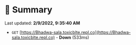# 📖 Summary
Last updated: **2/9/2022, 9:35:40 AM**

- `GET` [https://Bhadwa-sala.toxicblte.repl.co](https://Bhadwa-sala.toxicblte.repl.co) - **Down** (533ms)
